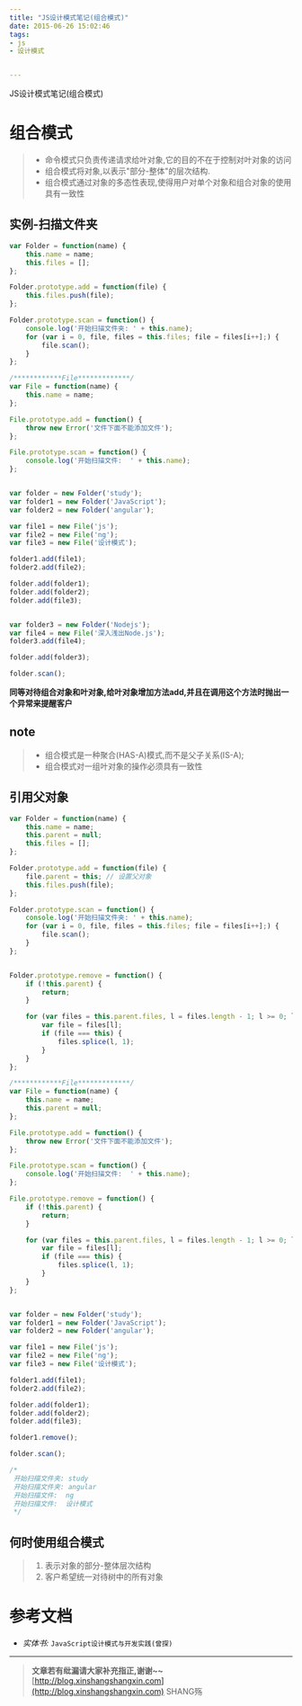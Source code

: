 ```yaml
---
title: "JS设计模式笔记(组合模式)"
date: 2015-06-26 15:02:46
tags:
- js
- 设计模式


---
```


JS设计模式笔记(组合模式)
<!-- more -->



# 组合模式
> - 命令模式只负责传递请求给叶对象,它的目的不在于控制对叶对象的访问
> - 组合模式将对象,以表示"部分-整体"的层次结构.
> - 组合模式通过对象的多态性表现,使得用户对单个对象和组合对象的使用具有一致性


## 实例-扫描文件夹
```js
var Folder = function(name) {
    this.name = name;
    this.files = [];
};

Folder.prototype.add = function(file) {
    this.files.push(file);
};

Folder.prototype.scan = function() {
    console.log('开始扫描文件夹: ' + this.name);
    for (var i = 0, file, files = this.files; file = files[i++];) {
        file.scan();
    }
};

/************File*************/
var File = function(name) {
    this.name = name;
};

File.prototype.add = function() {
    throw new Error('文件下面不能添加文件');
};

File.prototype.scan = function() {
    console.log('开始扫描文件:  ' + this.name);
};


var folder = new Folder('study');
var folder1 = new Folder('JavaScript');
var folder2 = new Folder('angular');

var file1 = new File('js');
var file2 = new File('ng');
var file3 = new File('设计模式');

folder1.add(file1);
folder2.add(file2);

folder.add(folder1);
folder.add(folder2);
folder.add(file3);


var folder3 = new Folder('Nodejs');
var file4 = new File('深入浅出Node.js');
folder3.add(file4);

folder.add(folder3);

folder.scan();
```
**同等对待组合对象和叶对象,给叶对象增加方法add,并且在调用这个方法时抛出一个异常来提醒客户**

## note
> - 组合模式是一种聚合(HAS-A)模式,而不是父子关系(IS-A);
> - 组合模式对一组叶对象的操作必须具有一致性


## 引用父对象
```js
var Folder = function(name) {
    this.name = name;
    this.parent = null;
    this.files = [];
};

Folder.prototype.add = function(file) {
    file.parent = this; // 设置父对象
    this.files.push(file);
};

Folder.prototype.scan = function() {
    console.log('开始扫描文件夹: ' + this.name);
    for (var i = 0, file, files = this.files; file = files[i++];) {
        file.scan();
    }
};


Folder.prototype.remove = function() {
    if (!this.parent) {
        return;
    }

    for (var files = this.parent.files, l = files.length - 1; l >= 0; l--) {
        var file = files[l];
        if (file === this) {
            files.splice(l, 1);
        }
    }
};

/************File*************/
var File = function(name) {
    this.name = name;
    this.parent = null;
};

File.prototype.add = function() {
    throw new Error('文件下面不能添加文件');
};

File.prototype.scan = function() {
    console.log('开始扫描文件:  ' + this.name);
};

File.prototype.remove = function() {
    if (!this.parent) {
        return;
    }

    for (var files = this.parent.files, l = files.length - 1; l >= 0; l--) {
        var file = files[l];
        if (file === this) {
            files.splice(l, 1);
        }
    }
};


var folder = new Folder('study');
var folder1 = new Folder('JavaScript');
var folder2 = new Folder('angular');

var file1 = new File('js');
var file2 = new File('ng');
var file3 = new File('设计模式');

folder1.add(file1);
folder2.add(file2);

folder.add(folder1);
folder.add(folder2);
folder.add(file3);

folder1.remove();

folder.scan();

/*
 开始扫描文件夹: study
 开始扫描文件夹: angular
 开始扫描文件:  ng
 开始扫描文件:  设计模式
 */
```

## 何时使用组合模式
> 1. 表示对象的部分-整体层次结构
> 2. 客户希望统一对待树中的所有对象

# 参考文档
- *实体书:* `JavaScript设计模式与开发实践(曾探)`

-----------------------

> **文章若有纰漏请大家补充指正,谢谢~~**
> [http://blog.xinshangshangxin.com](http://blog.xinshangshangxin.com) SHANG殇

